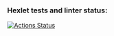 ### Hexlet tests and linter status:
[![Actions Status](https://github.com/SageUniverse95/frontend-project-11/workflows/hexlet-check/badge.svg)](https://github.com/SageUniverse95/frontend-project-11/actions)